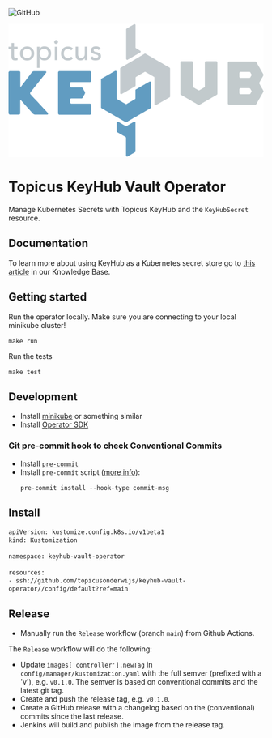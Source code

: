 ![GitHub](https://img.shields.io/github/license/topicuskeyhub/keyhub-vault-operator)

![Topicus KeyHub](assets/keyhub.png)

# Topicus KeyHub Vault Operator
Manage Kubernetes Secrets with Topicus KeyHub and the `KeyHubSecret` resource.

## Documentation
To learn more about using KeyHub as a Kubernetes secret store go to [this article](https://kb.topicus.education/docs/devops/kubernetes/keyhub/) in our Knowledge Base.

## Getting started
Run the operator locally. Make sure you are connecting to your local minikube cluster!
```
make run
```

Run the tests
```
make test
```

## Development
- Install [minikube](https://minikube.sigs.k8s.io/docs/) or something similar
- Install [Operator SDK](https://sdk.operatorframework.io/)

### Git pre-commit hook to check Conventional Commits
- Install [`pre-commit`](https://pre-commit.com/#install)
- Install `pre-commit` script ([more info](https://github.com/compilerla/conventional-pre-commit)):
  ```console
  pre-commit install --hook-type commit-msg
  ```

## Install
```
apiVersion: kustomize.config.k8s.io/v1beta1
kind: Kustomization

namespace: keyhub-vault-operator

resources:
- ssh://github.com/topicusonderwijs/keyhub-vault-operator//config/default?ref=main
```

## Release
- Manually run the `Release` workflow (branch `main`) from Github Actions.

The `Release` workflow will do the following:
- Update `images['controller'].newTag` in `config/manager/kustomization.yaml` with the full semver (prefixed with a 'v'), e.g. `v0.1.0`. The semver is based on conventional commits and the latest git tag.
- Create and push the release tag, e.g. `v0.1.0`.
- Create a GitHub release with a changelog based on the (conventional) commits since the last release.
- Jenkins will build and publish the image from the release tag.
